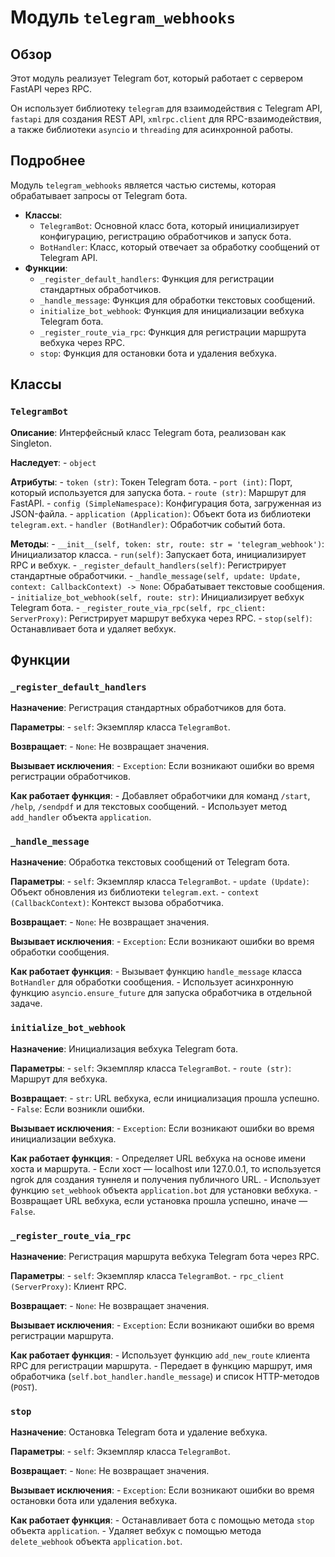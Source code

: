# Модуль `telegram_webhooks`

## Обзор

Этот модуль реализует Telegram бот, который работает с сервером FastAPI через RPC. 

Он использует библиотеку `telegram` для взаимодействия с Telegram API, `fastapi` для создания REST API, `xmlrpc.client` для RPC-взаимодействия, а также библиотеки `asyncio` и `threading` для асинхронной работы.

## Подробнее

Модуль `telegram_webhooks` является частью системы, которая обрабатывает запросы от Telegram бота. 

- **Классы**: 
    - `TelegramBot`: Основной класс бота, который инициализирует конфигурацию, регистрацию обработчиков и запуск бота.
    - `BotHandler`: Класс, который отвечает за обработку сообщений от Telegram API.
- **Функции**:
    - `_register_default_handlers`: Функция для регистрации стандартных обработчиков.
    - `_handle_message`: Функция для обработки текстовых сообщений.
    - `initialize_bot_webhook`: Функция для инициализации вебхука Telegram бота.
    - `_register_route_via_rpc`: Функция для регистрации маршрута вебхука через RPC.
    - `stop`: Функция для остановки бота и удаления вебхука.

## Классы

### `TelegramBot`

**Описание**: Интерфейсный класс Telegram бота, реализован как Singleton.

**Наследует**: 
    - `object`

**Атрибуты**:
    - `token (str)`: Токен Telegram бота.
    - `port (int)`: Порт, который используется для запуска бота.
    - `route (str)`: Маршрут для FastAPI.
    - `config (SimpleNamespace)`: Конфигурация бота, загруженная из JSON-файла.
    - `application (Application)`: Объект бота из библиотеки `telegram.ext`.
    - `handler (BotHandler)`: Обработчик событий бота.

**Методы**:
    - `__init__(self, token: str, route: str = 'telegram_webhook')`: Инициализатор класса.
    - `run(self)`: Запускает бота, инициализирует RPC и вебхук.
    - `_register_default_handlers(self)`: Регистрирует стандартные обработчики.
    - `_handle_message(self, update: Update, context: CallbackContext) -> None`: Обрабатывает текстовые сообщения.
    - `initialize_bot_webhook(self, route: str)`: Инициализирует вебхук Telegram бота.
    - `_register_route_via_rpc(self, rpc_client: ServerProxy)`: Регистрирует маршрут вебхука через RPC.
    - `stop(self)`: Останавливает бота и удаляет вебхук.

## Функции

### `_register_default_handlers`

**Назначение**: Регистрация стандартных обработчиков для бота. 

**Параметры**:
    - `self`: Экземпляр класса `TelegramBot`.

**Возвращает**:
    - `None`: Не возвращает значения.

**Вызывает исключения**:
    - `Exception`: Если возникают ошибки во время регистрации обработчиков.

**Как работает функция**:
    - Добавляет обработчики для команд `/start`, `/help`, `/sendpdf` и для текстовых сообщений.
    - Использует метод `add_handler` объекта `application`.

### `_handle_message`

**Назначение**: Обработка текстовых сообщений от Telegram бота.

**Параметры**:
    - `self`: Экземпляр класса `TelegramBot`.
    - `update (Update)`: Объект обновления из библиотеки `telegram.ext`.
    - `context (CallbackContext)`: Контекст вызова обработчика.

**Возвращает**:
    - `None`: Не возвращает значения.

**Вызывает исключения**:
    - `Exception`: Если возникают ошибки во время обработки сообщения.

**Как работает функция**:
    - Вызывает функцию `handle_message` класса `BotHandler` для обработки сообщения.
    - Использует асинхронную функцию `asyncio.ensure_future` для запуска обработчика в отдельной задаче.

### `initialize_bot_webhook`

**Назначение**: Инициализация вебхука Telegram бота.

**Параметры**:
    - `self`: Экземпляр класса `TelegramBot`.
    - `route (str)`: Маршрут для вебхука.

**Возвращает**:
    - `str`: URL вебхука, если инициализация прошла успешно.
    - `False`: Если возникли ошибки.

**Вызывает исключения**:
    - `Exception`: Если возникают ошибки во время инициализации вебхука.

**Как работает функция**:
    - Определяет URL вебхука на основе имени хоста и маршрута.
    - Если хост — localhost или 127.0.0.1, то используется ngrok для создания туннеля и получения публичного URL.
    - Использует функцию `set_webhook` объекта `application.bot` для установки вебхука.
    - Возвращает URL вебхука, если установка прошла успешно, иначе — `False`.

### `_register_route_via_rpc`

**Назначение**: Регистрация маршрута вебхука Telegram бота через RPC.

**Параметры**:
    - `self`: Экземпляр класса `TelegramBot`.
    - `rpc_client (ServerProxy)`: Клиент RPC.

**Возвращает**:
    - `None`: Не возвращает значения.

**Вызывает исключения**:
    - `Exception`: Если возникают ошибки во время регистрации маршрута.

**Как работает функция**:
    - Использует функцию `add_new_route` клиента RPC для регистрации маршрута.
    - Передает в функцию маршрут, имя обработчика (`self.bot_handler.handle_message`) и список HTTP-методов (`POST`).

### `stop`

**Назначение**: Остановка Telegram бота и удаление вебхука.

**Параметры**:
    - `self`: Экземпляр класса `TelegramBot`.

**Возвращает**:
    - `None`: Не возвращает значения.

**Вызывает исключения**:
    - `Exception`: Если возникают ошибки во время остановки бота или удаления вебхука.

**Как работает функция**:
    - Останавливает бота с помощью метода `stop` объекта `application`.
    - Удаляет вебхук с помощью метода `delete_webhook` объекта `application.bot`.